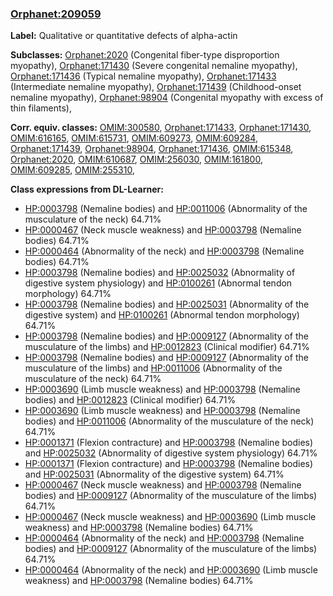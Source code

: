 
### [Orphanet:209059](http://www.orpha.net/ORDO/Orphanet_209059)
**Label:** Qualitative or quantitative defects of alpha-actin

**Subclasses:** [Orphanet:2020](http://www.orpha.net/ORDO/Orphanet_2020) (Congenital fiber-type disproportion myopathy), [Orphanet:171430](http://www.orpha.net/ORDO/Orphanet_171430) (Severe congenital nemaline myopathy), [Orphanet:171436](http://www.orpha.net/ORDO/Orphanet_171436) (Typical nemaline myopathy), [Orphanet:171433](http://www.orpha.net/ORDO/Orphanet_171433) (Intermediate nemaline myopathy), [Orphanet:171439](http://www.orpha.net/ORDO/Orphanet_171439) (Childhood-onset nemaline myopathy), [Orphanet:98904](http://www.orpha.net/ORDO/Orphanet_98904) (Congenital myopathy with excess of thin filaments), 

**Corr. equiv. classes:** [OMIM:300580](http://purl.obolibrary.org/obo/OMIM_300580), [Orphanet:171433](http://www.orpha.net/ORDO/Orphanet_171433), [Orphanet:171430](http://www.orpha.net/ORDO/Orphanet_171430), [OMIM:616165](http://purl.obolibrary.org/obo/OMIM_616165), [OMIM:615731](http://purl.obolibrary.org/obo/OMIM_615731), [OMIM:609273](http://purl.obolibrary.org/obo/OMIM_609273), [OMIM:609284](http://purl.obolibrary.org/obo/OMIM_609284), [Orphanet:171439](http://www.orpha.net/ORDO/Orphanet_171439), [Orphanet:98904](http://www.orpha.net/ORDO/Orphanet_98904), [Orphanet:171436](http://www.orpha.net/ORDO/Orphanet_171436), [OMIM:615348](http://purl.obolibrary.org/obo/OMIM_615348), [Orphanet:2020](http://www.orpha.net/ORDO/Orphanet_2020), [OMIM:610687](http://purl.obolibrary.org/obo/OMIM_610687), [OMIM:256030](http://purl.obolibrary.org/obo/OMIM_256030), [OMIM:161800](http://purl.obolibrary.org/obo/OMIM_161800), [OMIM:609285](http://purl.obolibrary.org/obo/OMIM_609285), [OMIM:255310](http://purl.obolibrary.org/obo/OMIM_255310), 

**Class expressions from DL-Learner:**

- [HP:0003798](http://purl.obolibrary.org/obo/HP_0003798) (Nemaline bodies) and [HP:0011006](http://purl.obolibrary.org/obo/HP_0011006) (Abnormality of the musculature of the neck) 64.71%
- [HP:0000467](http://purl.obolibrary.org/obo/HP_0000467) (Neck muscle weakness) and [HP:0003798](http://purl.obolibrary.org/obo/HP_0003798) (Nemaline bodies) 64.71%
- [HP:0000464](http://purl.obolibrary.org/obo/HP_0000464) (Abnormality of the neck) and [HP:0003798](http://purl.obolibrary.org/obo/HP_0003798) (Nemaline bodies) 64.71%
- [HP:0003798](http://purl.obolibrary.org/obo/HP_0003798) (Nemaline bodies) and [HP:0025032](http://purl.obolibrary.org/obo/HP_0025032) (Abnormality of digestive system physiology) and [HP:0100261](http://purl.obolibrary.org/obo/HP_0100261) (Abnormal tendon morphology) 64.71%
- [HP:0003798](http://purl.obolibrary.org/obo/HP_0003798) (Nemaline bodies) and [HP:0025031](http://purl.obolibrary.org/obo/HP_0025031) (Abnormality of the digestive system) and [HP:0100261](http://purl.obolibrary.org/obo/HP_0100261) (Abnormal tendon morphology) 64.71%
- [HP:0003798](http://purl.obolibrary.org/obo/HP_0003798) (Nemaline bodies) and [HP:0009127](http://purl.obolibrary.org/obo/HP_0009127) (Abnormality of the musculature of the limbs) and [HP:0012823](http://purl.obolibrary.org/obo/HP_0012823) (Clinical modifier) 64.71%
- [HP:0003798](http://purl.obolibrary.org/obo/HP_0003798) (Nemaline bodies) and [HP:0009127](http://purl.obolibrary.org/obo/HP_0009127) (Abnormality of the musculature of the limbs) and [HP:0011006](http://purl.obolibrary.org/obo/HP_0011006) (Abnormality of the musculature of the neck) 64.71%
- [HP:0003690](http://purl.obolibrary.org/obo/HP_0003690) (Limb muscle weakness) and [HP:0003798](http://purl.obolibrary.org/obo/HP_0003798) (Nemaline bodies) and [HP:0012823](http://purl.obolibrary.org/obo/HP_0012823) (Clinical modifier) 64.71%
- [HP:0003690](http://purl.obolibrary.org/obo/HP_0003690) (Limb muscle weakness) and [HP:0003798](http://purl.obolibrary.org/obo/HP_0003798) (Nemaline bodies) and [HP:0011006](http://purl.obolibrary.org/obo/HP_0011006) (Abnormality of the musculature of the neck) 64.71%
- [HP:0001371](http://purl.obolibrary.org/obo/HP_0001371) (Flexion contracture) and [HP:0003798](http://purl.obolibrary.org/obo/HP_0003798) (Nemaline bodies) and [HP:0025032](http://purl.obolibrary.org/obo/HP_0025032) (Abnormality of digestive system physiology) 64.71%
- [HP:0001371](http://purl.obolibrary.org/obo/HP_0001371) (Flexion contracture) and [HP:0003798](http://purl.obolibrary.org/obo/HP_0003798) (Nemaline bodies) and [HP:0025031](http://purl.obolibrary.org/obo/HP_0025031) (Abnormality of the digestive system) 64.71%
- [HP:0000467](http://purl.obolibrary.org/obo/HP_0000467) (Neck muscle weakness) and [HP:0003798](http://purl.obolibrary.org/obo/HP_0003798) (Nemaline bodies) and [HP:0009127](http://purl.obolibrary.org/obo/HP_0009127) (Abnormality of the musculature of the limbs) 64.71%
- [HP:0000467](http://purl.obolibrary.org/obo/HP_0000467) (Neck muscle weakness) and [HP:0003690](http://purl.obolibrary.org/obo/HP_0003690) (Limb muscle weakness) and [HP:0003798](http://purl.obolibrary.org/obo/HP_0003798) (Nemaline bodies) 64.71%
- [HP:0000464](http://purl.obolibrary.org/obo/HP_0000464) (Abnormality of the neck) and [HP:0003798](http://purl.obolibrary.org/obo/HP_0003798) (Nemaline bodies) and [HP:0009127](http://purl.obolibrary.org/obo/HP_0009127) (Abnormality of the musculature of the limbs) 64.71%
- [HP:0000464](http://purl.obolibrary.org/obo/HP_0000464) (Abnormality of the neck) and [HP:0003690](http://purl.obolibrary.org/obo/HP_0003690) (Limb muscle weakness) and [HP:0003798](http://purl.obolibrary.org/obo/HP_0003798) (Nemaline bodies) 64.71%



